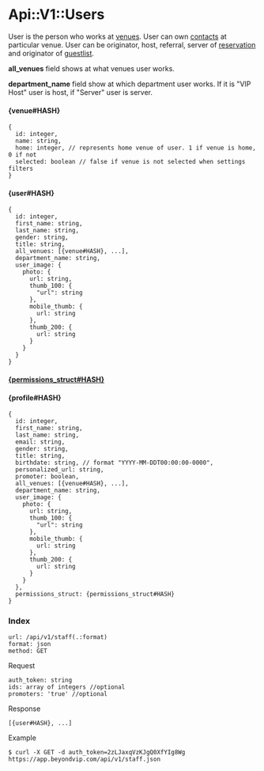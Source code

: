 # Api::V1::Users
User is the person who works at [venues](/api/venues.md). User can own
 [contacts](/api/contacts.md) at particular venue. User can be originator, host,
 referral, server of [reservation](/api/reservations.md) and originator of
 [guestlist](/api/guestlists.md).

**all_venues** field shows at what venues user works.

**department_name** field show at which department user works. If it is "VIP
  Host" user is host, if "Server" user is server.

#### {venue#HASH}
    {
      id: integer,
      name: string,
      home: integer, // represents home venue of user. 1 if venue is home, 0 if not
      selected: boolean // false if venue is not selected when settings filters
    }

#### {user#HASH}
    {
      id: integer,
      first_name: string,
      last_name: string,
      gender: string,
      title: string,
      all_venues: [{venue#HASH}, ...],
      department_name: string,
      user_image: {
        photo: {
          url: string,
          thumb_100: {
            "url": string
          },
          mobile_thumb: {
            url: string
          },
          thumb_200: {
            url: string
          }
        }
      }
    }

#### [{permissions_struct#HASH}](/api/permissions.md#permissionsstructhash)

#### {profile#HASH}
    {
      id: integer,
      first_name: string,
      last_name: string,
      email: string,
      gender: string,
      title: string,
      birthdate: string, // format "YYYY-MM-DDT00:00:00-0000",
      personalized_url: string,
      promoter: boolean,
      all_venues: [{venue#HASH}, ...],
      department_name: string,
      user_image: {
        photo: {
          url: string,
          thumb_100: {
            "url": string
          },
          mobile_thumb: {
            url: string
          },
          thumb_200: {
            url: string
          }
        }
      },
      permissions_struct: {permissions_struct#HASH}
    }


### Index
    url: /api/v1/staff(.:format)
    format: json
    method: GET

  Request

    auth_token: string
    ids: array of integers //optional
    promoters: 'true' //optional

  Response

    [{user#HASH}, ...]

  Example

    $ curl -X GET -d auth_token=2zLJaxqVzKJgQ0XfYIg8Wg https://app.beyondvip.com/api/v1/staff.json
